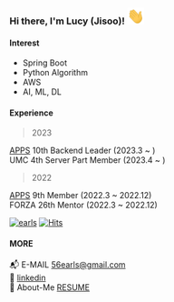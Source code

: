 
### Hi there, I'm Lucy (Jisoo)! <img src="https://raw.githubusercontent.com/ABSphreak/ABSphreak/master/gifs/Hi.gif" width="30px">


#### Interest
- Spring Boot
- Python Algorithm
- AWS
- AI, ML, DL

#### Experience
> 2023

[APPS](https://github.com/APPS-sookmyung) 10th Backend Leader (2023.3 ~ ) <br>
UMC 4th Server Part Member (2023.4 ~ )

> 2022

[APPS](https://github.com/APPS-sookmyung) 9th Member (2022.3 ~ 2022.12) <br>
FORZA 26th Mentor (2022.3 ~ 2022.12)


[![earls](http://mazassumnida.wtf/api/mini/generate_badge?boj=earls)](https://solved.ac/earls)
[![Hits](https://hits.seeyoufarm.com/api/count/incr/badge.svg?url=https%3A%2F%2Fgithub.com%2F5jisoo&count_bg=%233DC8A4&title_bg=%23555555&icon=&icon_color=%23FFFFFF&title=hits&edge_flat=false)](https://hits.seeyoufarm.com)

#### MORE
📬 E-MAIL [56earls@gmail.com](mailto:56earls@gmail.com) <br>
🔭 [linkedin](https://www.linkedin.com/in/jisoo-oh-34197125b/) <br>
📃 About-Me [RESUME](https://lucy27.notion.site/266580eb80b840e88399658ed79957f7)
